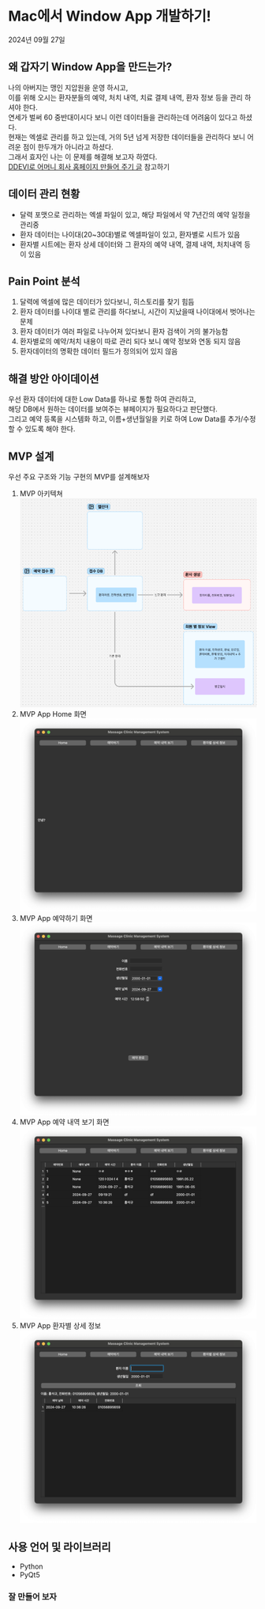 # Mac에서 Window App 개발하기!

2024년 09월 27일

## 왜 갑자기 Window App을 만드는가?
나의 아버지는 맹인 지압원을 운영 하시고,  
이를 위해 오시는 환자분들의 예약, 처치 내역, 치료 결제 내역, 환자 정보 등을 관리 하셔야 한다.  
연세가 벌써 60 중반대이시다 보니 이런 데이터들을 관리하는데 어려움이 있다고 하셨다.  
현재는 엑셀로 관리를 하고 있는데, 거의 5년 넘게 저장한 데이터들을 관리하다 보니 어려운 점이 한두개가 아니라고 하셨다.  
그래서 효자인 나는 이 문제를 해결해 보고자 하였다.  
[DDEVI로 어머니 회사 홈페이지 만들어 주기 글](https://www.levih.me/biz/saas/DDEVI%EB%A1%9C-%EC%96%B4%EB%A8%B8%EB%8B%88-%ED%9A%8C%EC%82%AC-%ED%99%88%ED%8E%98%EC%9D%B4%EC%A7%80-%EB%A7%8C%EB%93%A4%EC%96%B4-%EC%A3%BC%EA%B8%B0.html) 참고하기

## 데이터 관리 현황
- 달력 포맷으로 관리하는 엑셀 파일이 있고, 해당 파일에서 약 7년간의 예약 일정을 관리중
- 환자 데이터는 나이대(20~30대)별로 엑셀파일이 있고, 환자별로 시트가 있음
- 환자별 시트에는 환자 상세 데이터와 그 환자의 예약 내역, 결제 내역, 처치내역 등이 있음

## Pain Point 분석
1. 달력에 엑셀에 많은 데이터가 있다보니, 히스토리를 찾기 힘듬
2. 환자 데이터를 나이대 별로 관리를 하다보니, 시간이 지났을때 나이대에서 벗어나는 문제
3. 환자 데이터가 여러 파일로 나누어져 있다보니 환자 검색이 거의 불가능함
4. 환자별로의 예약/처치 내용이 따로 관리 되다 보니 예약 정보와 연동 되지 않음
5. 환자데이터의 명확한 데이터 필드가 정의되어 있지 않음

## 해결 방안 아이데이션
우선 환자 데이터에 대한 Low Data를 하나로 통합 하여 관리하고,   
해당 DB에서 원하는 데이터를 보여주는 뷰페이지가 필요하다고 판단했다.   
그리고 예약 등록을 시스템화 하고, 이름+생년월일을 키로 하여 Low Data를 추가/수정 할 수 있도록 해야 한다.

## MVP 설계
우선 주요 구조와 기능 구현의 MVP를 설계해보자   
1. MVP 아키텍쳐
![alt text](./img/image-1.png)
2. MVP App Home 화면
![alt text](./img/image.png)
3. MVP App 예약하기 화면
![alt text](./img/image-2.png)
4. MVP App 예약 내역 보기 화면
![alt text](./img/image-3.png)
5. MVP App 환자별 상세 정보
![alt text](./img/image-4.png)

## 사용 언어 및 라이브러리
- Python
- PyQt5   

### 잘 만들어 보자